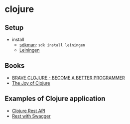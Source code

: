 # clojure

## Setup
- install
  - [sdkman](https://sdkman.io/sdks#leiningen): `sdk install leiningen`
  - [Leiningen](https://leiningen.org/)

## Books

- [BRAVE CLOJURE - BECOME A BETTER PROGRAMMER](https://www.braveclojure.com/introduction)
- [The Joy of Clojure](https://www.manning.com/books/the-joy-of-clojure-second-edition)

## Examples of Clojure application

- [Clojure Rest API](clojure-rest)
- [Rest with Swagger](rest-wich-swagger)
